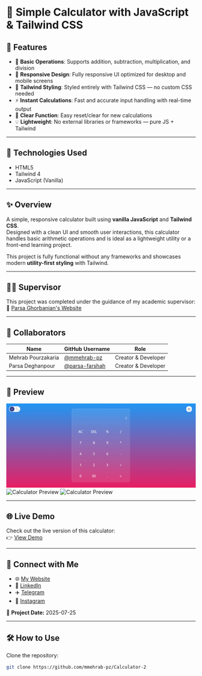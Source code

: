 # 🧮 Simple Calculator with JavaScript & Tailwind CSS

## 📱 Features
- 🔢 **Basic Operations**: Supports addition, subtraction, multiplication, and division  
- 🧮 **Responsive Design**: Fully responsive UI optimized for desktop and mobile screens  
- 🎨 **Tailwind Styling**: Styled entirely with Tailwind CSS — no custom CSS needed  
- ⚡ **Instant Calculations**: Fast and accurate input handling with real-time output  
- 🧼 **Clear Function**: Easy reset/clear for new calculations  
- 💡 **Lightweight**: No external libraries or frameworks — pure JS + Tailwind  

---

## 🚀 Technologies Used
- HTML5  
- Tailwind 4  
- JavaScript (Vanilla)  

---

## ✨ Overview
A simple, responsive calculator built using **vanilla JavaScript** and **Tailwind CSS**.  
Designed with a clean UI and smooth user interactions, this calculator handles basic arithmetic operations and is ideal as a lightweight utility or a front-end learning project.  

This project is fully functional without any frameworks and showcases modern **utility-first styling** with Tailwind.  

---

## 👨‍🏫 Supervisor
This project was completed under the guidance of my academic supervisor:  
🔗 [Parsa Ghorbanian's Website](#)  

---

## 👥 Collaborators
| Name                | GitHub Username     | Role                |
|---------------------|--------------------|---------------------|
| Mehrab Pourzakaria  | [@mmehrab-pz](https://github.com/mmehrab-pz) | Creator & Developer |
| Parsa Deghanpour    | [@parsa-farshah](https://github.com/parsa-farshah) | Creator & Developer |

---

## 📸 Preview
![Calculator Preview](img/light-mode.png) 
![Calculator Preview](#) 
![Calculator Preview](#)  

---

## 🌐 Live Demo
Check out the live version of this calculator:  
👉 [View Demo](#)  

---

## 🔗 Connect with Me
- 🌐 [My Website](#)  
- 💼 [LinkedIn](#)  
- ✈️ [Telegram](#)  
- 📸 [Instagram](#)  

📅 **Project Date:** 2025-07-25  

---

## 🛠️ How to Use
Clone the repository:
```bash
git clone https://github.com/mmehrab-pz/Calculator-2

